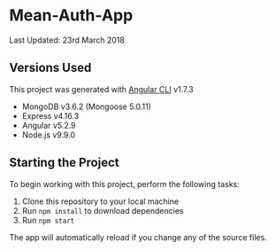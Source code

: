 # Mean-Auth-App
Last Updated: 23rd March 2018

## Versions Used
This project was generated with [Angular CLI](https://github.com/angular/angular-cli) v1.7.3
* MongoDB v3.6.2 (Mongoose 5.0.11)
* Express v4.16.3
* Angular v5.2.9
* Node.js v9.9.0


## Starting the Project
To begin working with this project, perform the following tasks:

1. Clone this repository to your local machine
2. Run `npm install` to download dependencies
3. Run `npm start`

The app will automatically reload if you change any of the source files.
